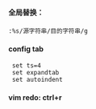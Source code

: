 #### 全局替换：
    :%s/源字符串/目的字符串/g
    
#### config tab 
```
 set ts=4
 set expandtab
 set autoindent
```

#### vim redo: ctrl+r
